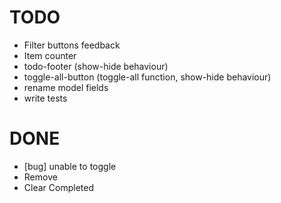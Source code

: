 # TODO
- Filter buttons feedback
- Item counter
- todo-footer (show-hide behaviour)
- toggle-all-button (toggle-all function, show-hide behaviour)
- rename model fields
- write tests

# DONE
- [bug] unable to toggle
- Remove
- Clear Completed
